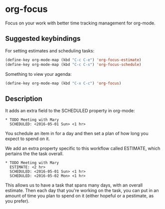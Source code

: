 # org-focus

Focus on your work with better time tracking management for org-mode.

## Suggested keybindings

For setting estimates and scheduling tasks:

``` lisp
(define-key org-mode-map (kbd "C-c C-e") 'org-focus-estimate)
(define-key org-mode-map (kbd "C-c C-s") 'org-focus-schedule)
```

Something to view your agenda:

``` lisp
(define-key org-mode-map (kbd "C-x C-c") 'org-focus)
```

## Description

It adds an extra field to the SCHEDULED property in org-mode:

```
* TODO Meeting with Mary
  SCHEDULED: <2016-05-01 Sun> <1 hr>
```

You schedule an item in for a day and then set a plan of how long
you expect to spend on it.

We add an extra property specific to this workflow called ESTIMATE,
which pertains the the task overall.

```
* TODO Meeting with Mary
  ESTIMATE: <2 hr>
  SCHEDULED: <2016-05-01 Sun> <1 hr>
  SCHEDULED: <2016-05-02 Mon> <1 hr>
```

This allows us to have a task that spans many days, with an overall
estimate. Then each day that you're working on the task, you can
put in an amount of time you plan to spend on it (either hopeful or
a pestimate, as you prefer).
